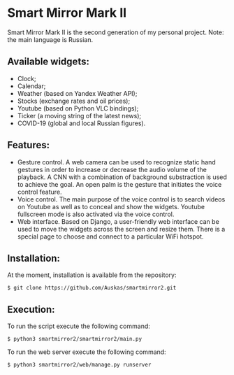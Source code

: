 # Smart Mirror Mark II

Smart Mirror Mark II is the second generation of my personal project.
Note: the main language is Russian.

## Available widgets:
- Clock;
- Calendar;
- Weather (based on Yandex Weather API);
- Stocks (exchange rates and oil prices);
- Youtube (based on Python VLC bindings);
- Ticker (a moving string of the latest news);
- COVID-19 (global and local Russian figures).

## Features:
- Gesture control. A web camera can be used to recognize static hand gestures in order to increase or decrease the audio volume of the playback. A CNN with a combination of background substraction is used to achieve the goal. An open palm is the gesture that initiates the voice control feature.
- Voice control. The main purpose of the voice control is to search videos on Youtube as well as to conceal and show the widgets. Youtube fullscreen mode is also activated via the voice control.
- Web interface. Based on Django, a user-friendly web interface can be used to move the widgets across the screen and resize them. There is a special page to choose and connect to a particular WiFi hotspot.

## Installation:
At the moment, installation is available from the repository:
```
$ git clone https://github.com/Auskas/smartmirror2.git
```

## Execution:
To run the script execute the following command:
```
$ python3 smartmirror2/smartmirror2/main.py
```
To run the web server execute the following command:
```
$ python3 smartmirror2/web/manage.py runserver
```

